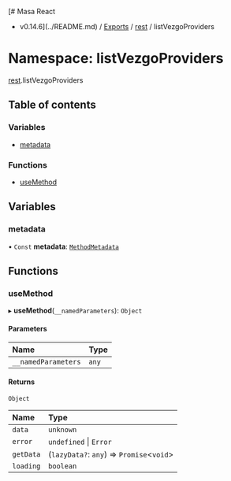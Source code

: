 [# Masa React
 - v0.14.6](../README.md) / [Exports](../modules.md) / [rest](rest.md) / listVezgoProviders

# Namespace: listVezgoProviders

[rest](rest.md).listVezgoProviders

## Table of contents

### Variables

- [metadata](rest.listVezgoProviders.md#metadata)

### Functions

- [useMethod](rest.listVezgoProviders.md#usemethod)

## Variables

### metadata

• `Const` **metadata**: [`MethodMetadata`](../interfaces/rest.MethodMetadata.md)

## Functions

### useMethod

▸ **useMethod**(`__namedParameters`): `Object`

#### Parameters

| Name | Type |
| :------ | :------ |
| `__namedParameters` | `any` |

#### Returns

`Object`

| Name | Type |
| :------ | :------ |
| `data` | `unknown` |
| `error` | `undefined` \| `Error` |
| `getData` | (`lazyData?`: `any`) => `Promise`<`void`\> |
| `loading` | `boolean` |
